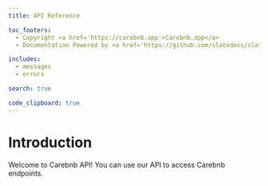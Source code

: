 ```yaml
---
title: API Reference

toc_footers:
  - Copyright <a href='https://carebnb.app'>Carebnb.app</a>
  - Documentation Powered by <a href='https://github.com/slatedocs/slate'>Slate</a>

includes:
  - messages
  - errors

search: true

code_clipboard: true
---
```


# Introduction

Welcome to Carebnb API! You can use our API to access Carebnb endpoints.